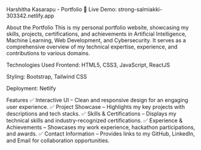 Harshitha Kasarapu - Portfolio
🚀 Live Demo: strong-salmiakki-303342.netlify.app

About the Portfolio
This is my personal portfolio website, showcasing my skills, projects, certifications, and achievements in Artificial Intelligence, Machine Learning, Web Development, and Cybersecurity. It serves as a comprehensive overview of my technical expertise, experience, and contributions to various domains.

Technologies Used
Frontend: HTML5, CSS3, JavaScript, ReactJS

Styling: Bootstrap, Tailwind CSS

Deployment: Netlify

Features
✅ Interactive UI – Clean and responsive design for an engaging user experience.
✅ Project Showcase – Highlights my key projects with descriptions and tech stacks.
✅ Skills & Certifications – Displays my technical skills and industry-recognized certifications.
✅ Experience & Achievements – Showcases my work experience, hackathon participations, and awards.
✅ Contact Information – Provides links to my GitHub, LinkedIn, and Email for collaboration opportunities.
